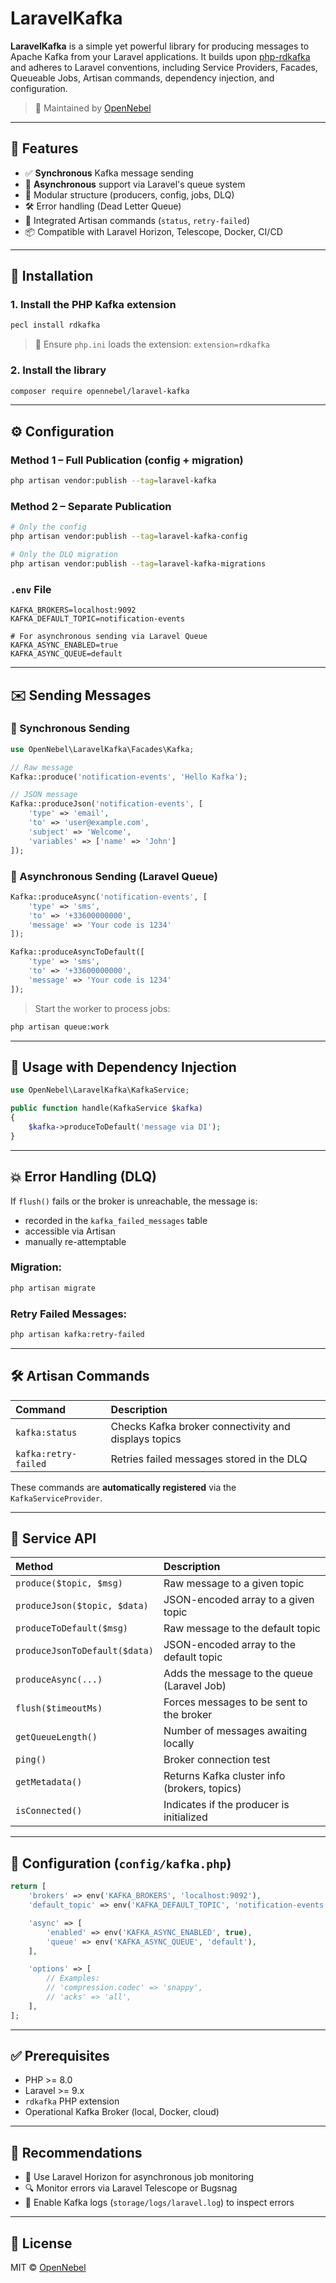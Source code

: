 # LaravelKafka

**LaravelKafka** is a simple yet powerful library for producing messages to Apache Kafka from your Laravel applications. It builds upon [php-rdkafka](https://github.com/arnaud-lb/php-rdkafka) and adheres to Laravel conventions, including Service Providers, Facades, Queueable Jobs, Artisan commands, dependency injection, and configuration.

> 🔧 Maintained by [OpenNebel](https://github.com/opennebel)

-----

## 🧩 Features

* ✅ **Synchronous** Kafka message sending
* 🔁 **Asynchronous** support via Laravel's queue system
* 🧱 Modular structure (producers, config, jobs, DLQ)
* 🛠 Error handling (Dead Letter Queue)
* 🧪 Integrated Artisan commands (`status`, `retry-failed`)
* 📦 Compatible with Laravel Horizon, Telescope, Docker, CI/CD

-----

## 🚀 Installation

### 1\. Install the PHP Kafka extension

```bash
pecl install rdkafka
```

> 📌 Ensure `php.ini` loads the extension:
> `extension=rdkafka`

### 2\. Install the library

```bash
composer require opennebel/laravel-kafka
```

-----

## ⚙️ Configuration

### Method 1 – Full Publication (config + migration)

```bash
php artisan vendor:publish --tag=laravel-kafka
```

### Method 2 – Separate Publication

```bash
# Only the config
php artisan vendor:publish --tag=laravel-kafka-config

# Only the DLQ migration
php artisan vendor:publish --tag=laravel-kafka-migrations
```

### `.env` File

```env
KAFKA_BROKERS=localhost:9092
KAFKA_DEFAULT_TOPIC=notification-events

# For asynchronous sending via Laravel Queue
KAFKA_ASYNC_ENABLED=true
KAFKA_ASYNC_QUEUE=default
```

-----

## ✉️ Sending Messages

### 🔹 Synchronous Sending

```php
use OpenNebel\LaravelKafka\Facades\Kafka;

// Raw message
Kafka::produce('notification-events', 'Hello Kafka');

// JSON message
Kafka::produceJson('notification-events', [
    'type' => 'email',
    'to' => 'user@example.com',
    'subject' => 'Welcome',
    'variables' => ['name' => 'John']
]);
```

### 🔸 Asynchronous Sending (Laravel Queue)

```php
Kafka::produceAsync('notification-events', [
    'type' => 'sms',
    'to' => '+33600000000',
    'message' => 'Your code is 1234'
]);

Kafka::produceAsyncToDefault([
    'type' => 'sms',
    'to' => '+33600000000',
    'message' => 'Your code is 1234'
]);
```

> Start the worker to process jobs:

```bash
php artisan queue:work
```

-----

## 🧩 Usage with Dependency Injection

```php
use OpenNebel\LaravelKafka\KafkaService;

public function handle(KafkaService $kafka)
{
    $kafka->produceToDefault('message via DI');
}
```

-----

## 💥 Error Handling (DLQ)

If `flush()` fails or the broker is unreachable, the message is:

* recorded in the `kafka_failed_messages` table
* accessible via Artisan
* manually re-attemptable

### Migration:

```bash
php artisan migrate
```

### Retry Failed Messages:

```bash
php artisan kafka:retry-failed
```

-----

## 🛠 Artisan Commands

| Command | Description |
| :------------------- | :---------------------------------------------------- |
| `kafka:status` | Checks Kafka broker connectivity and displays topics |
| `kafka:retry-failed` | Retries failed messages stored in the DLQ |

These commands are **automatically registered** via the `KafkaServiceProvider`.

-----

## 🧰 Service API

| Method | Description |
| :---------------------------- | :--------------------------------------------- |
| `produce($topic, $msg)` | Raw message to a given topic |
| `produceJson($topic, $data)` | JSON-encoded array to a given topic |
| `produceToDefault($msg)` | Raw message to the default topic |
| `produceJsonToDefault($data)` | JSON-encoded array to the default topic |
| `produceAsync(...)` | Adds the message to the queue (Laravel Job) |
| `flush($timeoutMs)` | Forces messages to be sent to the broker |
| `getQueueLength()` | Number of messages awaiting locally |
| `ping()` | Broker connection test |
| `getMetadata()` | Returns Kafka cluster info (brokers, topics) |
| `isConnected()` | Indicates if the producer is initialized |

-----

## 📂 Configuration (`config/kafka.php`)

```php
return [
    'brokers' => env('KAFKA_BROKERS', 'localhost:9092'),
    'default_topic' => env('KAFKA_DEFAULT_TOPIC', 'notification-events'),

    'async' => [
        'enabled' => env('KAFKA_ASYNC_ENABLED', true),
        'queue' => env('KAFKA_ASYNC_QUEUE', 'default'),
    ],

    'options' => [
        // Examples:
        // 'compression.codec' => 'snappy',
        // 'acks' => 'all',
    ],
];
```

-----

## ✅ Prerequisites

* PHP \>= 8.0
* Laravel \>= 9.x
* `rdkafka` PHP extension
* Operational Kafka Broker (local, Docker, cloud)

-----

## 🧠 Recommendations

* 🔄 Use Laravel Horizon for asynchronous job monitoring
* 🔍 Monitor errors via Laravel Telescope or Bugsnag
* 🚨 Enable Kafka logs (`storage/logs/laravel.log`) to inspect errors

-----

## 📄 License

MIT © [OpenNebel](https://github.com/opennebel)